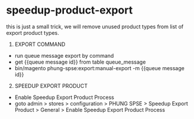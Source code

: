 # speedup-product-export
this is just a small trick, we will remove unused product types from list of export product types.

1. EXPORT COMMAND
- run queue message export by command
- get {{queue message id}} from table queue_message
- bin/magento phung-spse:export:manual-export -m {{queue message id}}

2. SPEEDUP EXPORT PRODUCT
- Enable Speedup Export Product Process
- goto admin > stores > configuration > PHUNG SPSE > Speedup Export Product > General > Enable Speedup Export Product Process
